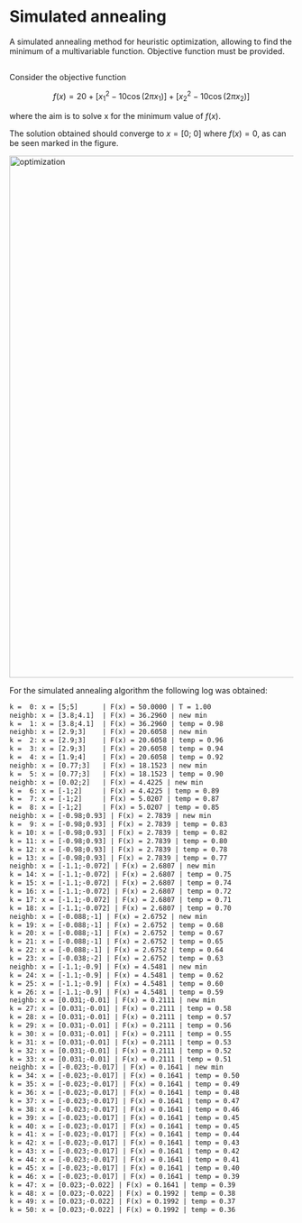 # Simulated annealing

A simulated annealing method for heuristic optimization, allowing to find the minimum of a multivariable function. Objective function must be provided.

##

Consider the objective function

$$
f(x) = 20 +[x_1^2 -10\cos(2\pi x_1)] +[x_2^2 -10\cos(2\pi x_2)]
$$

where the aim is to solve x for the minimum value of $f(x)$.

The solution obtained should converge to $x = [0;\ 0]$ where $f(x) = 0$, as can be seen marked in the figure.

<img width="1920" height="926" alt="optimization" src="https://github.com/user-attachments/assets/a192241e-70ca-4f1d-b5b5-0e40cbf76ebd"/>

For the simulated annealing algorithm the following log was obtained:
```txt
k =  0: x = [5;5]      | F(x) = 50.0000 | T = 1.00
neighb: x = [3.8;4.1]  | F(x) = 36.2960 | new min
k =  1: x = [3.8;4.1]  | F(x) = 36.2960 | temp = 0.98
neighb: x = [2.9;3]    | F(x) = 20.6058 | new min
k =  2: x = [2.9;3]    | F(x) = 20.6058 | temp = 0.96
k =  3: x = [2.9;3]    | F(x) = 20.6058 | temp = 0.94
k =  4: x = [1.9;4]    | F(x) = 20.6058 | temp = 0.92
neighb: x = [0.77;3]   | F(x) = 18.1523 | new min
k =  5: x = [0.77;3]   | F(x) = 18.1523 | temp = 0.90
neighb: x = [0.02;2]   | F(x) = 4.4225 | new min
k =  6: x = [-1;2]     | F(x) = 4.4225 | temp = 0.89
k =  7: x = [-1;2]     | F(x) = 5.0207 | temp = 0.87
k =  8: x = [-1;2]     | F(x) = 5.0207 | temp = 0.85
neighb: x = [-0.98;0.93] | F(x) = 2.7839 | new min
k =  9: x = [-0.98;0.93] | F(x) = 2.7839 | temp = 0.83
k = 10: x = [-0.98;0.93] | F(x) = 2.7839 | temp = 0.82
k = 11: x = [-0.98;0.93] | F(x) = 2.7839 | temp = 0.80
k = 12: x = [-0.98;0.93] | F(x) = 2.7839 | temp = 0.78
k = 13: x = [-0.98;0.93] | F(x) = 2.7839 | temp = 0.77
neighb: x = [-1.1;-0.072] | F(x) = 2.6807 | new min
k = 14: x = [-1.1;-0.072] | F(x) = 2.6807 | temp = 0.75
k = 15: x = [-1.1;-0.072] | F(x) = 2.6807 | temp = 0.74
k = 16: x = [-1.1;-0.072] | F(x) = 2.6807 | temp = 0.72
k = 17: x = [-1.1;-0.072] | F(x) = 2.6807 | temp = 0.71
k = 18: x = [-1.1;-0.072] | F(x) = 2.6807 | temp = 0.70
neighb: x = [-0.088;-1] | F(x) = 2.6752 | new min
k = 19: x = [-0.088;-1] | F(x) = 2.6752 | temp = 0.68
k = 20: x = [-0.088;-1] | F(x) = 2.6752 | temp = 0.67
k = 21: x = [-0.088;-1] | F(x) = 2.6752 | temp = 0.65
k = 22: x = [-0.088;-1] | F(x) = 2.6752 | temp = 0.64
k = 23: x = [-0.038;-2] | F(x) = 2.6752 | temp = 0.63
neighb: x = [-1.1;-0.9] | F(x) = 4.5481 | new min
k = 24: x = [-1.1;-0.9] | F(x) = 4.5481 | temp = 0.62
k = 25: x = [-1.1;-0.9] | F(x) = 4.5481 | temp = 0.60
k = 26: x = [-1.1;-0.9] | F(x) = 4.5481 | temp = 0.59
neighb: x = [0.031;-0.01] | F(x) = 0.2111 | new min
k = 27: x = [0.031;-0.01] | F(x) = 0.2111 | temp = 0.58
k = 28: x = [0.031;-0.01] | F(x) = 0.2111 | temp = 0.57
k = 29: x = [0.031;-0.01] | F(x) = 0.2111 | temp = 0.56
k = 30: x = [0.031;-0.01] | F(x) = 0.2111 | temp = 0.55
k = 31: x = [0.031;-0.01] | F(x) = 0.2111 | temp = 0.53
k = 32: x = [0.031;-0.01] | F(x) = 0.2111 | temp = 0.52
k = 33: x = [0.031;-0.01] | F(x) = 0.2111 | temp = 0.51
neighb: x = [-0.023;-0.017] | F(x) = 0.1641 | new min
k = 34: x = [-0.023;-0.017] | F(x) = 0.1641 | temp = 0.50
k = 35: x = [-0.023;-0.017] | F(x) = 0.1641 | temp = 0.49
k = 36: x = [-0.023;-0.017] | F(x) = 0.1641 | temp = 0.48
k = 37: x = [-0.023;-0.017] | F(x) = 0.1641 | temp = 0.47
k = 38: x = [-0.023;-0.017] | F(x) = 0.1641 | temp = 0.46
k = 39: x = [-0.023;-0.017] | F(x) = 0.1641 | temp = 0.45
k = 40: x = [-0.023;-0.017] | F(x) = 0.1641 | temp = 0.45
k = 41: x = [-0.023;-0.017] | F(x) = 0.1641 | temp = 0.44
k = 42: x = [-0.023;-0.017] | F(x) = 0.1641 | temp = 0.43
k = 43: x = [-0.023;-0.017] | F(x) = 0.1641 | temp = 0.42
k = 44: x = [-0.023;-0.017] | F(x) = 0.1641 | temp = 0.41
k = 45: x = [-0.023;-0.017] | F(x) = 0.1641 | temp = 0.40
k = 46: x = [-0.023;-0.017] | F(x) = 0.1641 | temp = 0.39
k = 47: x = [0.023;-0.022] | F(x) = 0.1641 | temp = 0.39
k = 48: x = [0.023;-0.022] | F(x) = 0.1992 | temp = 0.38
k = 49: x = [0.023;-0.022] | F(x) = 0.1992 | temp = 0.37
k = 50: x = [0.023;-0.022] | F(x) = 0.1992 | temp = 0.36
```